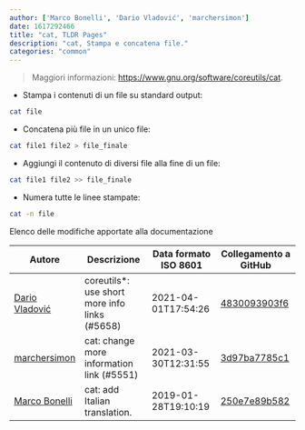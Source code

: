 ```yaml
---
author: ['Marco Bonelli', 'Dario Vladović', 'marchersimon']
date: 1617292466
title: "cat, TLDR Pages"
description: "cat, Stampa e concatena file."
categories: "common"
---
```

> Maggiori informazioni: <https://www.gnu.org/software/coreutils/cat>.

- Stampa i contenuti di un file su standard output:

```bash
cat file
```

- Concatena più file in un unico file:

```bash
cat file1 file2 > file_finale
```

- Aggiungi il contenuto di diversi file alla fine di un file:

```bash
cat file1 file2 >> file_finale
```

- Numera tutte le linee stampate:

```bash
cat -n file
```
Elenco delle modifiche apportate alla documentazione


Autore | Descrizione | Data formato ISO 8601 | Collegamento a GitHub
------|-----|-----|-----
[Dario Vladović](mailto:d.vladimyr@gmail.com) | coreutils*: use short more info links (#5658) | 2021-04-01T17:54:26 | [4830093903f6](https://github.com/tldr-pages/tldr/commit/4830093903f66ccf3ebbc2ecf477286e45edac59)
[marchersimon](mailto:50295997+marchersimon@users.noreply.github.com) | cat: change more information link (#5551) | 2021-03-30T12:31:55 | [3d97ba7785c1](https://github.com/tldr-pages/tldr/commit/3d97ba7785c175e55c9c9ac06f1f20b08837ea5d)
[Marco Bonelli](mailto:mb5.marcob@gmail.com) | cat: add Italian translation. | 2019-01-28T19:10:19 | [250e7e89b582](https://github.com/tldr-pages/tldr/commit/250e7e89b5822761c13a784a227b0fa041025b1a)

